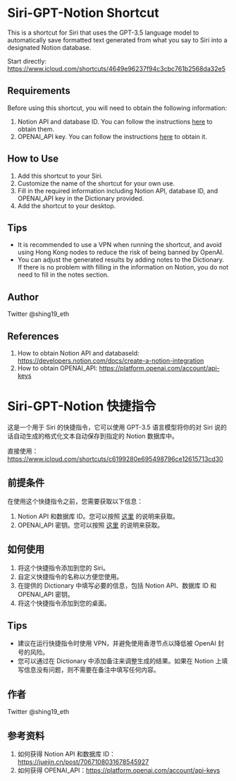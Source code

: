 # Siri-GPT-Notion Shortcut

This is a shortcut for Siri that uses the GPT-3.5 language model to automatically save formatted text generated from what you say to Siri into a designated Notion database.

Start directly:
https://www.icloud.com/shortcuts/4649e96237f94c3cbc761b2568da32e5

## Requirements

Before using this shortcut, you will need to obtain the following information:

1. Notion API and database ID. You can follow the instructions [here](https://developers.notion.com/docs/create-a-notion-integration) to obtain them.
2. OPENAI_API key. You can follow the instructions [here](https://platform.openai.com/account/api-keys) to obtain it.

## How to Use

1. Add this shortcut to your Siri.
2. Customize the name of the shortcut for your own use.
3. Fill in the required information including Notion API, database ID, and OPENAI_API key in the Dictionary provided.
4. Add the shortcut to your desktop.

## Tips

- It is recommended to use a VPN when running the shortcut, and avoid using Hong Kong nodes to reduce the risk of being banned by OpenAI.
- You can adjust the generated results by adding notes to the Dictionary. If there is no problem with filling in the information on Notion, you do not need to fill in the notes section.

## Author

Twitter @shing19_eth

## References

1. How to obtain Notion API and databaseId: https://developers.notion.com/docs/create-a-notion-integration
2. How to obtain OPENAI_API: https://platform.openai.com/account/api-keys


# Siri-GPT-Notion 快捷指令

这是一个用于 Siri 的快捷指令，它可以使用 GPT-3.5 语言模型将你的对 Siri 说的话自动生成的格式化文本自动保存到指定的 Notion 数据库中。

直接使用：
https://www.icloud.com/shortcuts/c6199280e695498796ce12615713cd30

## 前提条件

在使用这个快捷指令之前，您需要获取以下信息：

1. Notion API 和数据库 ID。您可以按照 [这里](https://juejin.cn/post/7067108031678545927) 的说明来获取。
2. OPENAI_API 密钥。您可以按照 [这里](https://platform.openai.com/account/api-keys) 的说明来获取。

## 如何使用

1. 将这个快捷指令添加到您的 Siri。
2. 自定义快捷指令的名称以方便您使用。
3. 在提供的 Dictionary 中填写必要的信息，包括 Notion API、数据库 ID 和 OPENAI_API 密钥。
4. 将这个快捷指令添加到您的桌面。

## Tips

- 建议在运行快捷指令时使用 VPN，并避免使用香港节点以降低被 OpenAI 封号的风险。
- 您可以通过在 Dictionary 中添加备注来调整生成的结果。如果在 Notion 上填写信息没有问题，则不需要在备注中填写任何内容。

## 作者

Twitter @shing19_eth

## 参考资料

1. 如何获得 Notion API 和数据库 ID：https://juejin.cn/post/7067108031678545927
2. 如何获得 OPENAI_API：https://platform.openai.com/account/api-keys
